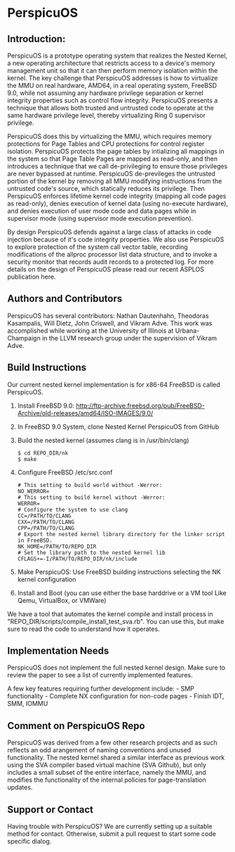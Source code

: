 # PerspicuOS

## Introduction:

PerspicuOS is a prototype operating system that realizes the Nested Kernel, a
new operating architecture that restricts access to a device's memory
management unit so that it can then perform memory isolation within the kernel.
The key challenge that PerspicuOS addresses is how to virtualize the MMU on
real hardware, AMD64, in a real operating system, FreeBSD 9.0, while not
assuming any hardware privilege separation or kernel integrity properties such
as control flow integrity. PerspicuOS presents a technique that allows both
trusted and untrusted code to operate at the same hardware privilege level,
thereby virtualizing Ring 0 supervisor privilege.

PerspicuOS does this by virtualizing the MMU, which requires memory protections
for Page Tables and CPU protections for control register isolation. PerspicuOS
protects the page tables by intializing all mappings in the system so that Page
Table Pages are mapped as read-only, and then introduces a technique that we
call de-privileging to ensure those privileges are never bypassed at runtime.
PerspicuOS de-previleges the untrusted portion of the kernel by removing all
MMU modifying instructions from the untrusted code's source, which statically
reduces its privilege. Then PerspicuOS enforces lifetime kernel code integrity
(mapping all code pages as read-only), denies execution of kernel data (using
no-execute hardware), and denies execution of user mode code and data pages
while in supervisor mode (using supervisor mode execution prevention).

By design PerspicuOS defends against a large class of attacks in code injection
because of it's code integrity properties. We also use PerspicuOS to explore
protection of the system call vector table, recording modifications of the
allproc processor list data structure, and to invoke a security monitor that
records audit records to a protected log. For more details on the design of
PerspicuOS please read our recent ASPLOS publication here.

## Authors and Contributors

PerspicuOS has several contributors: Nathan Dautenhahn, Theodoras Kasampalis,
Will Dietz, John Criswell, and Vikram Adve. This work was accomplished while
working at the University of Illinois at Urbana-Champaign in the LLVM research
group under the supervision of Vikram Adve.

## Build Instructions

Our current nested kernel implementation is for x86-64 FreeBSD is called
PerspicuOS.

1. Install FreeBSD 9.0: http://ftp-archive.freebsd.org/pub/FreeBSD-Archive/old-releases/amd64/ISO-IMAGES/9.0/

2. In FreeBSD 9.0 System, clone Nested Kernel PerspicuOS from GitHub

3. Build the nested kernel (assumes clang is in /usr/bin/clang) 
	```
	$ cd REPO_DIR/nk 
	$ make
	```

4. Configure FreeBSD /etc/src.conf 
	```
	# This setting to build world without -Werror: 
	NO_WERROR= 
	# This setting to build kernel without -Werror: 
	WERROR= 
	# Configure the system to use clang 
	CC=/PATH/TO/CLANG 
	CXX=/PATH/TO/CLANG 
	CPP=/PATH/TO/CLANG 
	# Export the nested kernel library directory for the linker script in FreeBSD. 
	NK_HOME=/PATH/TO/REPO_DIR 
	# Set the library path to the nested kernel lib 
	CFLAGS+=-I/PATH/TO/REPO_DIR/nk/include
	```

5. Make PerspicuOS: Use FreeBSD building instructions selecting the NK kernel
configuration 

6. Install and Boot (you can use either the base harddrive or a VM
tool Like Qemu, VirtualBox, or VMWare)

We have a tool that automates the kernel compile and install process in
"REPO_DIR/scripts/compile_install_test_sva.rb". You can use this, but make sure
to read the code to understand how it operates.

## Implementation Needs

  PerspicuOS does not implement the full nested kernel design. Make sure to
  review the paper to see a list of currently implemented features.  

  A few key features requiring further development include: 
    - SMP functionality
    - Complete NX configuration for non-code pages
    - Finish IDT, SMM, IOMMU

## Comment on PerspicuOS Repo

PerspicuOS was derived from a few other research projects and as such reflects
an odd arangement of naming conventions and unused functionality. The nested
kernel shared a similar interface as previous work using the SVA compiler based
virtual machine (SVA Github), but only includes a small subset of the entire
interface, namely the MMU, and modifies the functionality of the internal
policies for page-translation updates.

## Support or Contact

Having trouble with PerspicuOS? We are currently setting up a suitable method
for contact. Otherwise, submit a pull request to start some code specific
dialog.
